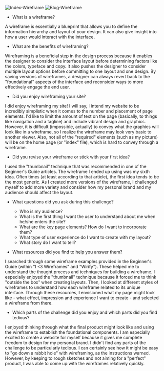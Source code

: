 ![Index-Wireframe](/rebeccalehmann/beckylehmann91.github.io/imgs/wireframe-index.jpg)
![Blog-Wireframe](/rebeccalehmann/beckylehmann91.github.io/imgs/wireframe-blog-index.jpg)

- What is a wireframe?

A wireframe is essentially a blueprint that allows you to define the information hierarchy and layout of your design. It can also give insight into how a user would interact with the interface.

- What are the benefits of wireframing?

Wireframing is a beneficial step in the design process because it enables the designer to consider the interface layout before determining factors like the colors, typeface and copy. It also pushes the designer to consider multiple layout options before committing to one layout and one design. By saving versions of wireframes, a designer can always revert back to the "foundational" aspects of the interface and reconsider ways to more effectively engage the end user.

- Did you enjoy wireframing your site?

I did enjoy wireframing my site! I will say, I intend my website to be incredibly simplistic when it comes to the number and placement of page elements. I'd like to limit the amount of text on the page (basically, to things like navigation and a tagline) and include vibrant design and graphics. However, it is difficult (impossible, actually) to convey what the graphics will look like in a wireframe, so I realize the wireframe may look very basic to another viewer. Also, not all of the "required" elements (such as my picture) will be on the home page (or "index" file), which is hard to convey through a wireframe.

- Did you revise your wireframe or stick with your first idea?

I used the "thumbnail" technique that was recommended in one of the Beginner's Guide articles. The wireframe I ended up using was my sixth idea. Often times (at least according to that article), the first idea tends to be the most generic. As I created more versions of the wireframe, I challenged myself to add more variety and consider how my personal brand and my audience should affect the layout.

- What questions did you ask during this challenge?

  - Who is my audience?
  - What is the first thing I want the user to understand about me when he/she enters the site?
  - What are the key page elements? How do I want to incorporate them?
  - What type of user experience do I want to create with my layout?
  - What story do I want to tell?

- What resources did you find to help you answer them?

I searched through some wireframe examples provided in the Beginner's Guide (within "I <3 Wireframes" and "Wirify"). These helped me to understand the thought process and techniques for building a wireframe. I especially enjoyed the "thumbnail" technique because it forced me to think "outside the box" when creating layouts. Then, I looked at different styles of wireframes to understand how each wireframe related to its unique interface. Through these resources, I envisioned what my page might look like - what effect, impression and experience I want to create - and selected a wireframe from there.

- Which parts of the challenge did you enjoy and which parts did you find tedious?

I enjoyed thinking through what the final product might look like and using the wireframe to establish the foundational components. I am especially excited to create a website for myself because it gives me complete freedom to design for my personal brand. I didn't find any parts of the challenge to be particularly tedious. I can certainly see how it might be easy to "go down a rabbit hole" with wireframing, as the instructions warned. However, by keeping to rough sketches and not aiming for a "perfect" product, I was able to come up with the wireframes relatively quickly.